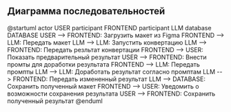 ## Диаграмма последовательностей

@startuml
actor USER 
participant FRONTEND 
participant LLM
database DATABASE
USER --> FRONTEND: Загрузить макет из Figma
FRONTEND --> LLM: Передать макет
LLM --> LLM: Запустить конвертацию
LLM --> FRONTEND: Передать резльтат конвертации
FRONTEND --> USER: Показать предварительный результат
USER --> FRONTEND: Внести промты для доработки результата
FRONTEND --> LLM: Передать промпты
LLM --> LLM: Доработать результат согласно промптам
LLM --> FRONTEND: Передать измененный результат
LLM --> DATABASE: Сохранить полученный макет
FRONTEND --> USER: Уведомить о возможности сохранения результата
USER --> FRONTEND: Сохранить полученный результат
@enduml
